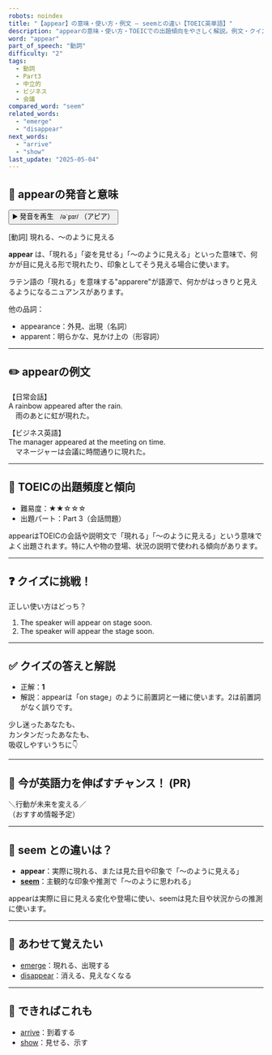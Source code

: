 ```yaml
---
robots: noindex
title: "【appear】の意味・使い方・例文 ― seemとの違い【TOEIC英単語】"
description: "appearの意味・使い方・TOEICでの出題傾向をやさしく解説。例文・クイズ付きでseemとの違いもわかりやすく学べます。"
word: "appear"
part_of_speech: "動詞"
difficulty: "2"
tags:
  - 動詞
  - Part3
  - 中立的
  - ビジネス
  - 会議
compared_word: "seem"
related_words:
  - "emerge"
  - "disappear"
next_words:
  - "arrive"
  - "show"
last_update: "2025-05-04"
---
```


## 🔰 appearの発音と意味

<button class="play-audio" onclick="playTTS('appear')">
  <span class="play-audio-main">
    ▶️ 発音を再生　/əˈpɪr/
  </span>
  <span class="play-audio-sub">
    （アピア）
  </span>
</button>

[動詞] 現れる、～のように見える

**appear** は、「現れる」「姿を見せる」「～のように見える」といった意味で、何かが目に見える形で現れたり、印象としてそう見える場合に使います。

ラテン語の「現れる」を意味する"apparere"が語源で、何かがはっきりと見えるようになるニュアンスがあります。

他の品詞：  
- appearance：外見、出現（名詞）
- apparent：明らかな、見かけ上の（形容詞）

---

## ✏️ appearの例文

【日常会話】  
A rainbow appeared after the rain.  
　雨のあとに虹が現れた。

【ビジネス英語】  
The manager appeared at the meeting on time.  
　マネージャーは会議に時間通りに現れた。

---

## 🎯 TOEICの出題頻度と傾向

- 難易度：★★☆☆☆
- 出題パート：Part 3（会話問題）

appearはTOEICの会話や説明文で「現れる」「～のように見える」という意味でよく出題されます。特に人や物の登場、状況の説明で使われる傾向があります。

---

## ❓ クイズに挑戦！

正しい使い方はどっち？

1. The speaker will appear on stage soon.  
2. The speaker will appear the stage soon.

---

## ✅ クイズの答えと解説

- 正解：**1**
- 解説：appearは「on stage」のように前置詞と一緒に使います。2は前置詞がなく誤りです。

少し迷ったあなたも、  
カンタンだったあなたも、  
吸収しやすいうちに👇️

---

## 🚀 今が英語力を伸ばすチャンス！ (PR)

<div class="info-center">
＼行動が未来を変える／<br>  
（おすすめ情報予定）
</div>

---

## 🤔  seem との違いは？

- **appear**：実際に現れる、または見た目や印象で「～のように見える」
- **[seem](/seem)**：主観的な印象や推測で「～のように思われる」

appearは実際に目に見える変化や登場に使い、seemは見た目や状況からの推測に使います。

---

## 🧩 あわせて覚えたい

- [emerge](/emerge)：現れる、出現する
- [disappear](/disappear)：消える、見えなくなる

---

## 📖 できればこれも

- [arrive](/arrive)：到着する
- [show](/show)：見せる、示す

<!-- cvid: aid41_bid14 -->
